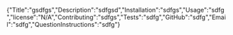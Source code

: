 {"Title":"gsdfgs","Description":"sdfgsd","Installation":"sdfgs","Usage":"sdfg","license":"N/A","Contributing":"sdfgs","Tests":"sdfg","GitHub":"sdfg","Email":"sdfg","QuestionInstructions":"sdfg"}
